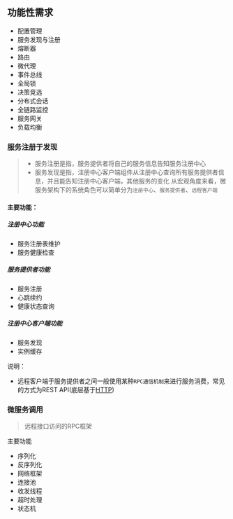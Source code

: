 
## 功能性需求
- 配置管理
- 服务发现与注册
- 熔断器
- 路由
- 微代理
- 事件总线
- 全局锁
- 决策竞选
- 分布式会话
- 全链路监控
- 服务网关
- 负载均衡


### 服务注册于发现
> - 服务注册是指，服务提供者将自己的服务信息告知服务注册中心
> - 服务发现是指，注册中心客户端组件从注册中心查询所有服务提供者信息，并且能告知注册中心客户端，其他服务的变化
> 从宏观角度来看，微服务架构下的系统角色可以简单分为`注册中心`、`服务提供者`、`远程客户端`

#### 主要功能：

##### 注册中心功能
- 服务注册表维护
- 服务健康检查

##### 服务提供者功能
- 服务注册
- 心跳续约
- 健康状态查询

##### 注册中心客户端功能
- 服务发现
- 实例缓存


说明：
- 远程客户端于服务提供者之间一般使用某种`RPC通信机制`来进行服务消费，常见的方式为REST API\(底层基于[HTTP](/Web/extend/agreement/HTTP.md)\)

### 微服务调用
> 远程接口访问的RPC框架

主要功能
- 序列化
- 反序列化
- 网络框架
- 连接池
- 收发线程
- 超时处理
- 状态机
